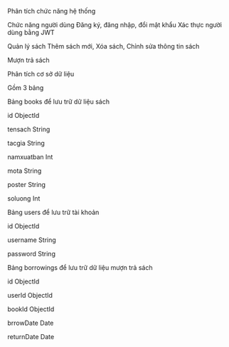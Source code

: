 Phân tích chức năng hệ thống 

Chức năng người dùng
Đăng ký, đăng nhập, đổi mật khẩu
Xác thực người dùng bằng JWT

Quản lý sách
Thêm sách mới, Xóa sách, Chỉnh sửa thông tin sách

Mượn trả sách


Phân tích cơ sở dữ liệu

Gồm 3 bảng

Bảng books để lưu trữ dữ liệu sách

id           ObjectId

tensach      String

tacgia       String 

namxuatban   Int

mota         String

poster       String

soluong      Int

Bảng users để lưu trữ tài khoản

id           ObjectId

username     String

password     String

Bảng borrowings để lưu trữ dữ liệu mượn trả sách

id           ObjectId

userId       ObjectId

bookId       ObjectId

brrowDate    Date

returnDate   Date   